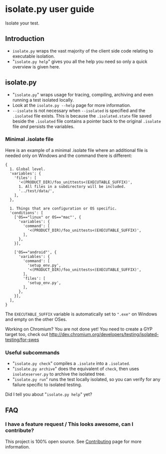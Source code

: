 # isolate.py user guide

Isolate your test.


## Introduction

  - `isolate.py` wraps the vast majority of the client side code relating to
    executable isolation.
  - "`isolate.py help`" gives you all the help you need so only a quick overview
    is given here.


## isolate.py

  - "`isolate.py`" wraps usage for tracing, compiling, archiving and even
    running a test isolated locally.
  - Look at the `isolate.py --help` page for more information.
  - `--isolate` is not necessary when `--isolated` is specified and the
    `.isolated` file exists. This is because the `.isolated.state` file saved
    beside the `.isolated` file contains a pointer back to the original
    `.isolate` file *and* persists the variables.


### Minimal .isolate file

Here is an example of a minimal .isolate file where an additional file is needed
only on Windows and the command there is different:
```
{
  1. Global level.
  'variables': {
    'files': [
      '<(PRODUCT_DIR)/foo_unittests<(EXECUTABLE_SUFFIX)',
      1. All files in a subdirectory will be included.
      '../test/data/',
    ],
  },

  1. Things that are configuration or OS specific.
  'conditions': [
    ['OS=="linux" or OS=="mac"', {
      'variables': {
        'command': [
          '<(PRODUCT_DIR)/foo_unittests<(EXECUTABLE_SUFFIX)',
        ],
      },
    }],

    ['OS=="android"', {
      'variables': {
        'command': [
          'setup_env.py',
          '<(PRODUCT_DIR)/foo_unittests<(EXECUTABLE_SUFFIX)',
        ],
        'files': [
          'setup_env.py',
        ],
      },
    }],
  ],
}
```


The `EXECUTABLE_SUFFIX` variable is automatically set to `".exe"` on Windows and
empty on the other OSes.

Working on Chromium? You are not done yet! You need to create a GYP target too,
check out http://dev.chromium.org/developers/testing/isolated-testing/for-swes


### Useful subcommands

  - "`isolate.py check`" compiles a `.isolate` into a `.isolated`.
  - "`isolate.py archive`" does the equivalent of `check`, then uses
    `isolateserver.py` to archive the isolated tree.
  - "`isolate.py run`" runs the test locally isolated, so you can verify for any
    failure specific to isolated testing.

Did I tell you about "`isolate.py help`" yet?


## FAQ

### I have a feature request / This looks awesome, can I contribute?

This project is 100% open source. See
[Contributing](https://github.com/luci/luci-py/wiki/Contributing) page for more
information.
